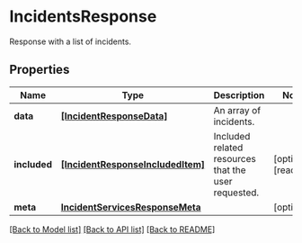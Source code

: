 # IncidentsResponse

Response with a list of incidents.
## Properties
Name | Type | Description | Notes
------------ | ------------- | ------------- | -------------
**data** | [**[IncidentResponseData]**](IncidentResponseData.md) | An array of incidents. | 
**included** | [**[IncidentResponseIncludedItem]**](IncidentResponseIncludedItem.md) | Included related resources that the user requested. | [optional] [readonly] 
**meta** | [**IncidentServicesResponseMeta**](IncidentServicesResponseMeta.md) |  | [optional] 

[[Back to Model list]](README.md#documentation-for-models) [[Back to API list]](README.md#documentation-for-api-endpoints) [[Back to README]](README.md)


